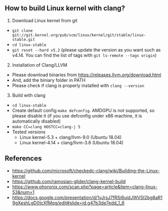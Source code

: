 How to build Linux kernel with clang?
---

1. Download Linux kernel from git
  - ``git clone git://git.kernel.org/pub/scm/linux/kernel/git/stable/linux-stable.git``
  - ``cd linux-stable``
  - ``git reset --hard v5.2`` (please update the version as you want such as v4.14. You can find the list of tags with ``git ls-remote --tags origin``)

2. Installation of Clang/LLVM
  - Please download binaries from https://releases.llvm.org/download.html
  - And, add the biniary folder in PATH
  - Please check if clang is properly installed with ``clang --version``

3. Build with clang
  - ``cd linux-stable``
  - Create default config ``make defconfig``. AMDGPU is not supported, so please disable it (if you use defconfig under x86 machine, it is automatically disabled) 
  - ``make CC=clang HOSTCC=clang-j 5``
  - Tested versions
    - Linux kernel-5.3 + clang/llvm-9.0 (Ubuntu 18.04)
    - Linux kernel-4.14 + clang/llvm-3.8 (Ubuntu 18.04)
  
References
---

- https://github.com/microsoft/checkedc-clang/wiki/Building-the-Linux-kernel
- https://github.com/ramosian-glider/clang-kernel-build
- https://www.phoronix.com/scan.php?page=article&item=clang-linux-53&num=1
- https://docs.google.com/presentation/d/1vJrsJ7fRSi6uidJWVSI2bg8aR19gXeshLgD0tcXfMqg/edit#slide=id.g47b3de7edd_1_6
